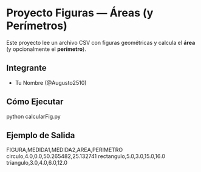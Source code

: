 # Proyecto Figuras — Áreas (y Perímetros)

Este proyecto lee un archivo CSV con figuras geométricas y calcula el **área** (y opcionalmente el **perímetro**).

## Integrante
- Tu Nombre (@Augusto2510)

## Cómo Ejecutar
python calcularFig.py

## Ejemplo de Salida
FIGURA,MEDIDA1,MEDIDA2,AREA,PERIMETRO
circulo,4.0,0.0,50.265482,25.132741
rectangulo,5.0,3.0,15.0,16.0
triangulo,3.0,4.0,6.0,12.0

